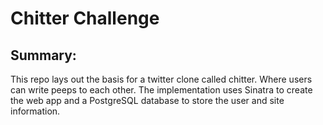 Chitter Challenge
=================

Summary:
-------

This repo lays out the basis for a twitter clone called chitter. Where users can write peeps to each other.
The implementation uses Sinatra to create the web app and a PostgreSQL database to store the user and site information.
